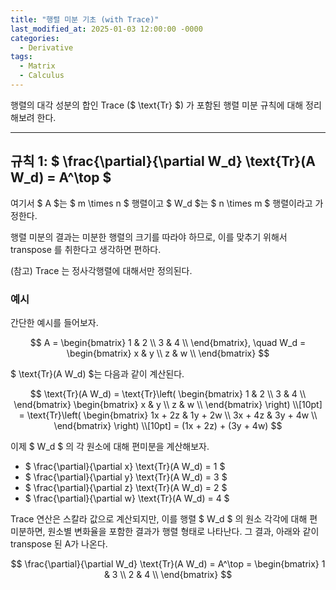 ```yaml
---
title: "행렬 미분 기초 (with Trace)"
last_modified_at: 2025-01-03 12:00:00 -0000
categories:
  - Derivative
tags:
  - Matrix
  - Calculus
---
```



행렬의 대각 성분의 합인 Trace ($ \text{Tr} $) 가 포함된 행렬 미분 규칙에 대해 정리해보려 한다. 

---

## 규칙 1: $ \frac{\partial}{\partial W_d} \text{Tr}(A W_d) = A^\top $

여기서 $ A $는 $ m \times n $ 행렬이고 $ W_d $는 $ n \times m $ 행렬이라고 가정한다.

행렬 미분의 결과는 미분한 행렬의 크기를 따라야 하므로, 이를 맞추기 위해서 transpose 를 취한다고 생각하면 편하다.

(참고) Trace 는 정사각행렬에 대해서만 정의된다.

### 예시

간단한 예시를 들어보자.

$$
A = 
\begin{bmatrix}
1 & 2 \\
3 & 4 \\
\end{bmatrix}, \quad
W_d = 
\begin{bmatrix}
x & y \\
z & w \\
\end{bmatrix}
$$

$ \text{Tr}(A W_d) $는 다음과 같이 계산된다.

$$
\text{Tr}(A W_d) = \text{Tr}\left(
\begin{bmatrix}
1 & 2 \\
3 & 4 \\
\end{bmatrix}
\begin{bmatrix}
x & y \\
z & w \\
\end{bmatrix}
\right) \\[10pt]
= \text{Tr}\left(
\begin{bmatrix}
1x + 2z & 1y + 2w \\
3x + 4z & 3y + 4w \\
\end{bmatrix}
\right) \\[10pt]
= (1x + 2z) + (3y + 4w)
$$

이제 $ W_d $ 의 각 원소에 대해 편미분을 계산해보자.

- $ \frac{\partial}{\partial x} \text{Tr}(A W_d) = 1 $
- $ \frac{\partial}{\partial y} \text{Tr}(A W_d) = 3 $
- $ \frac{\partial}{\partial z} \text{Tr}(A W_d) = 2 $
- $ \frac{\partial}{\partial w} \text{Tr}(A W_d) = 4 $

Trace 연산은 스칼라 값으로 계산되지만, 이를 행렬 $ W_d $ 의 원소 각각에 대해 편미분하면, 원소별 변화율을 포함한 결과가 행렬 형태로 나타난다. 그 결과, 아래와 같이 transpose 된 A가 나온다.

$$
\frac{\partial}{\partial W_d} \text{Tr}(A W_d) = A^\top =
\begin{bmatrix}
1 & 3 \\
2 & 4 \\
\end{bmatrix}
$$
